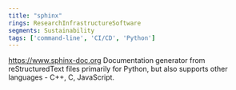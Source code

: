 ```yaml
---
title: "sphinx"
rings: ResearchInfrastructureSoftware
segments: Sustainability
tags: ['command-line', 'CI/CD', 'Python']
---
```

https://www.sphinx-doc.org
Documentation generator from reStructuredText files primarily for Python, but also supports other languages - C++, C, JavaScript.

